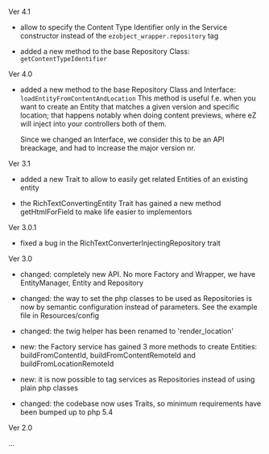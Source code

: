 Ver 4.1

* allow to specify the Content Type Identifier only in the Service constructor instead of the `ezobject_wrapper.repository` tag

* added a new method to the base Repository Class: `getContentTypeIdentifier`


Ver 4.0

* added a new method to the base Repository Class and Interface: `loadEntityFromContentAndLocation`
    This method is useful f.e. when you want to create an Entity that matches a given version and specific location;
    that happens notably when doing content previews, where eZ will inject into your controllers both of them.

    Since we changed an Interface, we consider this to be an API breackage, and had to increase the major version nr.


Ver 3.1

* added a new Trait to allow to easily get related Entities of an existing entity

* the RichTextConvertingEntity Trait has gained a new method getHtmlForField to make life easier to implementors


Ver 3.0.1

* fixed a bug in the RichTextConverterInjectingRepository trait


Ver 3.0

* changed: completely new API. No more Factory and Wrapper, we have EntityManager, Entity and Repository

* changed: the way to set the php classes to be used as Repositories is now by semantic configuration instead of parameters. See the example file in Resources/config

* changed: the twig helper has been renamed to 'render_location'

* new: the Factory service has gained 3 more methods to create Entities: buildFromContentId, buildFromContentRemoteId and buildFromLocationRemoteId

* new: it is now possible to tag services as Repositories instead of using plain php classes

* changed: the codebase now uses Traits, so minimum requirements have been bumped up to php 5.4


Ver 2.0

...

